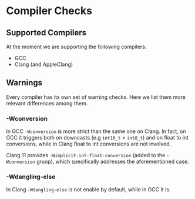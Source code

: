 # Compiler Checks

## Supported Compilers

At the moment we are supporting the following compilers:

- GCC
- Clang (and AppleClang)

## Warnings

Every compiler has its own set of warning checks. Here we list them more relevant differences among them.

### -Wconversion

In GCC `-Wconversion` is more strict than the same one on Clang. In fact, on GCC it triggers both on downcasts (e.g `int16_t` > `int8_t`) and on float to int conversions, while in Clang float to int conversions are not involved.

Clang 11 provides `-Wimplicit-int-float-conversion` (added to the `-Wconversion` gruop), which specifically addresses the aforementioned case.

### -Wdangling-else

In Clang `-Wdangling-else` is not enable by default, while in GCC it is.
